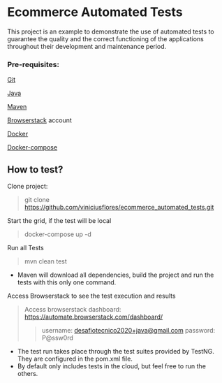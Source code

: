 # Ecommerce Automated Tests

This project is an example to demonstrate the use of automated tests to guarantee the quality and the correct functioning of the applications throughout their development and maintenance period.

### Pre-requisites:
[Git](https://git-scm.com/)

[Java](https://www.digitalocean.com/community/tutorials/como-instalar-o-java-com-apt-no-ubuntu-18-04-pt)

[Maven](https://maven.apache.org/)

[Browserstack](browserstack.com) account

[Docker](https://docs.docker.com/engine/install/ubuntu/)

[Docker-compose](https://docs.docker.com/compose/install/)

## How to test?
Clone project:
> git clone https://github.com/viniciusflores/ecommerce_automated_tests.git

Start the grid, if the test will be local
> docker-compose up -d

Run all Tests
> mvn clean test
* Maven will download all dependencies, build the project and run the tests with this only one command.

Access Browserstack to see the test execution and results
> Access browserstack dashboard: https://automate.browserstack.com/dashboard/
>> username: desafiotecnico2020+java@gmail.com
>> password: P@ssw0rd


* The test run takes place through the test suites provided by TestNG. They are configured in the pom.xml file.
* By default only includes tests in the cloud, but feel free to run the others.